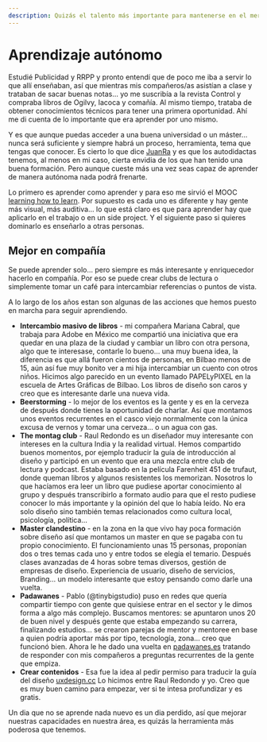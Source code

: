 ```yaml
---
description: Quizás el talento más importante para mantenerse en el mercado y crecer
---
```


# Aprendizaje autónomo

Estudié Publicidad y RRPP y pronto entendí que de poco me iba a servir lo que allí enseñaban, así que mientras mis compañeros/as asistían a clase y trataban de sacar buenas notas… yo me suscribía a la revista Control y compraba libros de Ogilvy, Iacoca y comañía. Al mismo tiempo, trataba de obtener conocimientos técnicos para tener una primera oportunidad. Ahí me di cuenta de lo importante que era aprender por uno mismo.&#x20;

Y es que aunque puedas acceder a una buena universidad o un máster… nunca será suficiente y siempre habrá un proceso, herramienta, tema que tengas que conocer. Es cierto lo que dice [JuanRa](http://juanramartin.es/category/graffica-info/) y es que los autodidactas tenemos, al menos en mi caso, cierta envidia de los que han tenido una buena formación. Pero aunque cueste más una vez seas capaz de aprender de manera autónoma nada podrá frenarte.

Lo primero es aprender como aprender y para eso me sirvió el MOOC [learning how to learn](https://www.my-mooc.com/en/mooc/learning-how-to-learn/). Por supuesto es cada uno es diferente y hay gente más visual, más auditiva… lo que está claro es que para aprender hay que aplicarlo en el trabajo o en un side project. Y el siguiente paso si quieres dominarlo es enseñarlo a otras personas.

## Mejor en compañía

Se puede aprender solo… pero siempre es más interesante y enriquecedor hacerlo en compañía. Por eso se puede crear clubs de lectura o simplemente tomar un café para intercambiar referencias o puntos de vista.

A lo largo de los años estan son algunas de las acciones que hemos puesto en marcha para seguir aprendiendo.

* **Intercambio masivo de libros** - mi compañera Mariana Cabral, que trabaja para Adobe en México me compartió una iniciativa que era quedar en una plaza de la ciudad y cambiar un libro con otra persona, algo que te interesase, contarle lo bueno… una muy buena idea, la diferencia es que allá fueron cientos de personas, en Bilbao menos de 15, aún así fue muy bonito ver a mi hija intercambiar un cuento con otros niños. Hicimos algo parecido en un evento llamado PAPELyPIXEL en la escuela de Artes Gráficas de Bilbao. Los libros de diseño son caros y creo que es interesante darle una nueva vida.
* **Beerstorming** - lo mejor de los eventos es la gente y es en la cerveza de después donde tienes la oportunidad de charlar. Así que montamos unos eventos recurrentes en el casco viejo normalmente con la única excusa de vernos y tomar una cerveza… o un agua con gas.
* **The montag club** - Raul Redondo es un diseñador muy interesante con intereses en la cultura India y la realidad virtual. Hemos compartido buenos momentos, por ejemplo traducir la guía de introducción al diseño y participó en un evento que era una mezcla entre club de lectura y podcast. Estaba basado en la película Farenheit 451 de trufaut, donde queman libros y algunos resistentes los memorizan. Nosotros lo que hacíamos era leer un libro que pudiese aportar conocimiento al grupo y después transcribirlo a formato audio para que el resto pudiese conocer lo más importante y la opinión del que lo había leído. No era solo diseño sino también temas relacionados como cultura local, psicología, política…
* **Master clandestino** - en la zona en la que vivo hay poca formación sobre diseño así que montamos un master en que se pagaba con tu propio conocimiento. El funcionamiento unas 15 personas, proponían dos o tres temas cada uno y entre todos se elegía el temario. Después clases avanzadas de 4 horas sobre temas diversos, gestión de empresas de diseño. Experiencia de usuario, diseño de servicios, Branding… un modelo interesante que estoy pensando como darle una vuelta.
* **Padawanes** - Pablo (@tinybigstudio) puso en redes que quería compartir tiempo con gente que quisiese entrar en el sector y le dimos forma a algo más complejo. Buscamos mentores: se apuntaron unos 20 de buen nivel y después gente que estaba empezando su carrera, finalizando estudios… se crearon parejas de mentor y mentoree en base a quien podría aportar más por tipo, tecnología, zona… creo que funcionó bien. Ahora le he dado una vuelta en [padawanes.es](http://padawanes.es/) tratando de responder con mis compañeros a preguntas recurrentes de la gente que empiza.
* **Crear contenidos** - Esa fue la idea al pedir permiso para traducir la guía del diseño [uxdesign.cc](http://uxdesign.cc) Lo hicimos entre Raul Redondo y yo. Creo que es muy buen camino para empezar, ver si te intesa profundizar y es gratis.

Un dia que no se aprende nada nuevo es un dia perdido, así que mejorar nuestras capacidades en nuestra área, es quizás la herramienta más poderosa que tenemos.
